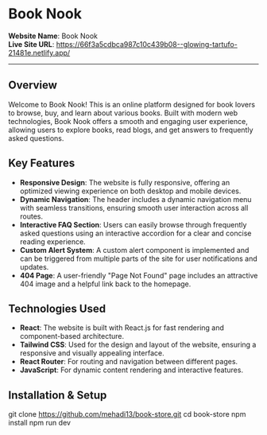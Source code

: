 # Book Nook

**Website Name**: Book Nook  
**Live Site URL**: https://66f3a5cdbca987c10c439b08--glowing-tartufo-21481e.netlify.app/

---

## Overview

Welcome to Book Nook! This is an online platform designed for book lovers to browse, buy, and learn about various books. Built with modern web technologies, Book Nook offers a smooth and engaging user experience, allowing users to explore books, read blogs, and get answers to frequently asked questions.

## Key Features

- **Responsive Design**: The website is fully responsive, offering an optimized viewing experience on both desktop and mobile devices.
- **Dynamic Navigation**: The header includes a dynamic navigation menu with seamless transitions, ensuring smooth user interaction across all routes.
- **Interactive FAQ Section**: Users can easily browse through frequently asked questions using an interactive accordion for a clear and concise reading experience.
- **Custom Alert System**: A custom alert component is implemented and can be triggered from multiple parts of the site for user notifications and updates.
- **404 Page**: A user-friendly "Page Not Found" page includes an attractive 404 image and a helpful link back to the homepage.

## Technologies Used

- **React**: The website is built with React.js for fast rendering and component-based architecture.
- **Tailwind CSS**: Used for the design and layout of the website, ensuring a responsive and visually appealing interface.
- **React Router**: For routing and navigation between different pages.
- **JavaScript**: For dynamic content rendering and interactive features.

## Installation & Setup
   git clone https://github.com/mehadi13/book-store.git
   cd book-store
   npm install
   npm run dev
